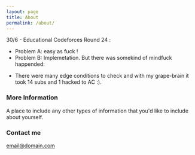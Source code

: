 ```yaml
---
layout: page
title: About
permalink: /about/
---
```


30/6 - Educational Codeforces Round 24 : 
+ Problem A: easy as fuck !
+ Problem B: Implemetation. But there was somekind of mindfuck happended:
 * There were many edge conditions to check and with my grape-brain it took 14 subs and 1 hacked to AC :).

### More Information

A place to include any other types of information that you'd like to include about yourself.

### Contact me

[email@domain.com](mailto:email@domain.com)
